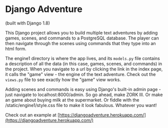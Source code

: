 Django Adventure
================
(built with Django 1.8)

This Django project allows you to build multiple text adventures by adding games, scenes, and commands to a PostgreSQL database. The player can then navigate through the scenes using commands that they type into an html form. 

The engine1 directory is where the app lives, and its `models.py` file contains a description of all the data (in this case, games, scenes, and commands) in the project. When you navigate to a url by clicking the link in the index page, it calls the "game" view - the engine of the text adventure. Check out the `views.py` file to see exactly how the "game" view works. 

Adding scenes and commands is easy using Django's built-in admin page - just navigate to localhost:8000/admin. So go ahead, make ZORK III. Or make an game about buying milk at the supermarket. Or fiddle with the /static/engine1/style.css file to make it look fabulous. Whatever you want! 

Check out an example at [https://djangoadventure.herokuapp.com/](https://djangoadventure.herokuapp.com/)
